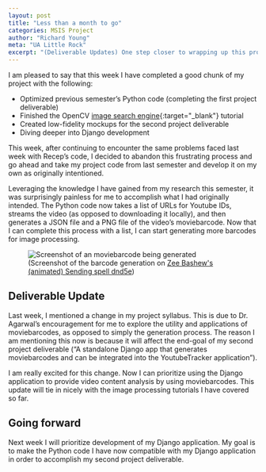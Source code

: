 ```yaml
---
layout: post
title: "Less than a month to go"
categories: MSIS Project
author: "Richard Young"
meta: "UA Little Rock"
excerpt: "(Deliverable Updates) One step closer to wrapping up this project..."
---
```


I am pleased to say that this week I have completed a good chunk of my project with the following:
- Optimized previous semester’s Python code (completing the first project deliverable)
- Finished the OpenCV [image search engine](https://www.pyimagesearch.com/2014/12/01/complete-guide-building-image-search-engine-python-opencv/){:target="_blank"} tutorial
- Created low-fidelity mockups for the second project deliverable
- Diving deeper into Django development

This week, after continuing to encounter the same problems faced last week with Recep’s code, I decided to abandon this frustrating process and go ahead and take my project code from last semester and develop it on my own as originally intentioned. 

Leveraging the knowledge I have gained from my research this semester, it was surprisingly painless for me to accomplish what I had originally intended. The Python code now takes a list of URLs for Youtube IDs, streams the video (as opposed to downloading it locally), and then generates a JSON file and a PNG file of the video’s moviebarcode. Now that I can complete this process with a list, I can start generating more barcodes for image processing.

<figure>
<img src="{{ "/assets/imgs/generator_script_screenshot.jpg" | relative_url }}" alt="Screenshot of an moviebarcode being generated">
  <figcaption>(Screenshot of the barcode generation on <a href ="https://www.youtube.com/watch?v=nDLDCyUqBFI" target ="blank">Zee Bashew's (animated) Sending spell dnd5e</a>)</figcaption>
</figure>

## Deliverable Update
Last week, I mentioned a change in my project syllabus. This is due to Dr. Agarwal’s encouragement for me to explore the utility and applications of moviebarcodes, as opposed to simply the generation process. The reason I am mentioning this now is because it will affect the end-goal of my second project deliverable (“A standalone Django app that generates moviebarcodes and can be integrated into the YoutubeTracker application”).

I am really excited for this change. Now I can prioritize using the Django application to provide video content analysis by using moviebarcodes. This update will tie in nicely with the image processing tutorials I have covered so far.

## Going forward
Next week I will prioritize development of my Django application. My goal is to make the Python code I have now compatible with my Django application in order to accomplish my second project deliverable.


